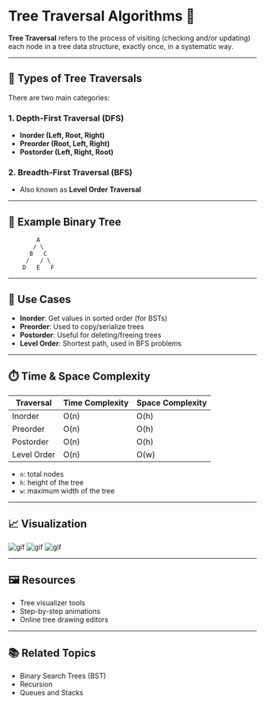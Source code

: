 # Tree Traversal Algorithms 🌳

**Tree Traversal** refers to the process of visiting (checking and/or updating) each node in a tree data structure, exactly once, in a systematic way.

---

## 📌 Types of Tree Traversals

There are two main categories:

### 1. **Depth-First Traversal (DFS)**

- **Inorder (Left, Root, Right)**
- **Preorder (Root, Left, Right)**
- **Postorder (Left, Right, Root)**

### 2. **Breadth-First Traversal (BFS)**

- Also known as **Level Order Traversal**

---

## 🌲 Example Binary Tree

```
        A
       / \
      B   C
     /   / \
    D   E   F
```

---

## 🧠 Use Cases

- **Inorder**: Get values in sorted order (for BSTs)
- **Preorder**: Used to copy/serialize trees
- **Postorder**: Useful for deleting/freeing trees
- **Level Order**: Shortest path, used in BFS problems

---

## ⏱️ Time & Space Complexity

| Traversal      | Time Complexity | Space Complexity |
|----------------|------------------|------------------|
| Inorder        | O(n)             | O(h)             |
| Preorder       | O(n)             | O(h)             |
| Postorder      | O(n)             | O(h)             |
| Level Order    | O(n)             | O(w)             |

- `n`: total nodes
- `h`: height of the tree
- `w`: maximum width of the tree

---

## 📈 Visualization

![gif](https://upload.wikimedia.org/wikipedia/commons/4/48/Inorder-traversal.gif)
![gif](https://upload.wikimedia.org/wikipedia/commons/a/ac/Preorder-traversal.gif)
![gif](https://upload.wikimedia.org/wikipedia/commons/2/28/Postorder-traversal.gif)

---

## 🖼️ Resources

- Tree visualizer tools
- Step-by-step animations
- Online tree drawing editors

---

## 📚 Related Topics

- Binary Search Trees (BST)
- Recursion
- Queues and Stacks

